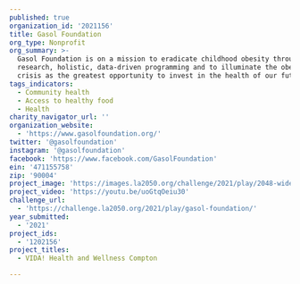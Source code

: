 ```yaml
---
published: true
organization_id: '2021156'
title: Gasol Foundation
org_type: Nonprofit
org_summary: >-
  Gasol Foundation is on a mission to eradicate childhood obesity through
  research, holistic, data-driven programming and to illuminate the obesity
  crisis as the greatest opportunity to invest in the health of our future.
tags_indicators:
  - Community health
  - Access to healthy food
  - Health
charity_navigator_url: ''
organization_website:
  - 'https://www.gasolfoundation.org/'
twitter: '@gasolfoundation'
instagram: '@gasolfoundation'
facebook: 'https://www.facebook.com/GasolFoundation'
ein: '471155758'
zip: '90004'
project_image: 'https://images.la2050.org/challenge/2021/play/2048-wide/gasol-foundation.jpg'
project_video: 'https://youtu.be/uoGtqOeiu30'
challenge_url:
  - 'https://challenge.la2050.org/2021/play/gasol-foundation/'
year_submitted:
  - '2021'
project_ids:
  - '1202156'
project_titles:
  - VIDA! Health and Wellness Compton

---
```

